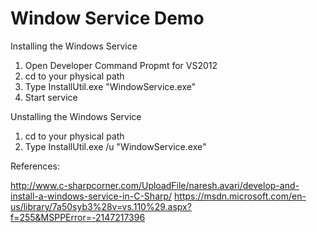 # Window Service Demo

Installing the Windows Service
1. Open Developer Command Propmt for VS2012
2. cd to your physical path
3. Type InstallUtil.exe "WindowService.exe"
4. Start service

Unstalling the Windows Service
1. cd to your physical path
2. Type InstallUtil.exe /u "WindowService.exe"

References:

http://www.c-sharpcorner.com/UploadFile/naresh.avari/develop-and-install-a-windows-service-in-C-Sharp/
https://msdn.microsoft.com/en-us/library/7a50syb3%28v=vs.110%29.aspx?f=255&MSPPError=-2147217396
